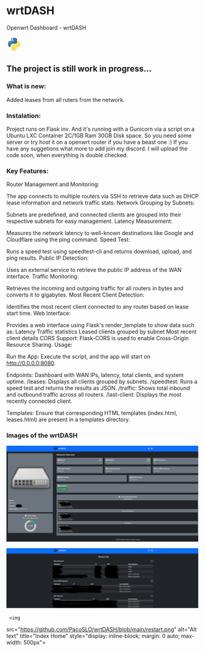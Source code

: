 # wrtDASH
Openwrt Dashboard - wrtDASH
<p align="left"> <a href="https://www.python.org" target="_blank" rel="noreferrer"> <img src="https://raw.githubusercontent.com/devicons/devicon/master/icons/python/python-original.svg" alt="python" width="40" height="40"/> </a> </p>

## The project is still work in progress...

### What is new:
Added leases from all ruters from the network.
<p Added a restart option to one click restart entire network. </p>

### Instalation:
Project runs on Flask inv. And it's running with a Gunicorn via a script on a Ubuntu LXC Container 2C/1GB Ram 30GB Disk space. So you need some server or try host it on a openwrt router if you have a beast one :)
If you have any suggetions what more to add join my discord.
I will upload the code soon, when everything is double checked.

### Key Features:
Router Management and Monitoring:

The app connects to multiple routers via SSH to retrieve data such as DHCP lease information and network traffic stats.
Network Grouping by Subnets:

Subnets are predefined, and connected clients are grouped into their respective subnets for easy management.
Latency Measurement:

Measures the network latency to well-known destinations like Google and Cloudflare using the ping command.
Speed Test:

Runs a speed test using speedtest-cli and returns download, upload, and ping results.
Public IP Detection:

Uses an external service to retrieve the public IP address of the WAN interface.
Traffic Monitoring:

Retrieves the incoming and outgoing traffic for all routers in bytes and converts it to gigabytes.
Most Recent Client Detection:

Identifies the most recent client connected to any router based on lease start time.
Web Interface:

Provides a web interface using Flask's render_template to show data such as:
Latency
Traffic statistics
Leased clients grouped by subnet
Most recent client details
CORS Support:
Flask-CORS is used to enable Cross-Origin Resource Sharing.
Usage:

Run the App:
Execute the script, and the app will start on http://0.0.0.0:8080.

Endpoints:
Dashboard with WAN IPs, latency, total clients, and system uptime.
/leases: Displays all clients grouped by subnets.
/speedtest: Runs a speed test and returns the results as JSON.
/traffic: Shows total inbound and outbound traffic across all routers.
/last-client: Displays the most recently connected client.

Templates:
Ensure that corresponding HTML templates (index.html, leases.html) are present in a templates directory.

### Images of the wrtDASH

<img
  src="https://github.com/PacoSLO/wrtDASH/blob/main/dash.png"
  alt="Alt text"
  title="Index Home"
  style="display: inline-block; margin: 0 auto; max-width: 500px">

   <img
  src="https://github.com/PacoSLO/wrtDASH/blob/main/leases.png"
  alt="Alt text"
  title="Index Home"
  style="display: inline-block; margin: 0 auto; max-width: 500px">

     <img
  src="https://github.com/PacoSLO/wrtDASH/blob/main/restart.png"
  alt="Alt text"
  title="Index Home"
  style="display: inline-block; margin: 0 auto; max-width: 500px">
